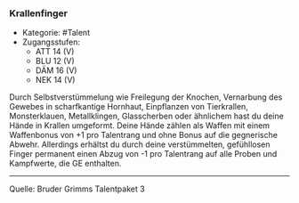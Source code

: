 ### Krallenfinger

- Kategorie: #Talent
- Zugangsstufen:
  - ATT 14 (V)
  - BLU 12 (V)
  - DÄM 16 (V)
  - NEK 14 (V)

Durch Selbstverstümmelung wie Freilegung der Knochen, Vernarbung des Gewebes in scharfkantige Hornhaut, Einpflanzen von Tierkrallen, Monsterklauen, Metallklingen, Glasscherben oder ähnlichem hast du deine Hände in Krallen umgeformt. Deine Hände zählen als Waffen mit einem Waffenbonus von +1 pro Talentrang und ohne Bonus auf die gegnerische Abwehr. Allerdings erhältst du durch deine verstümmelten, gefühllosen Finger permanent einen Abzug von -1 pro Talentrang auf alle Proben und Kampfwerte, die GE enthalten.

---

Quelle: Bruder Grimms Talentpaket 3
